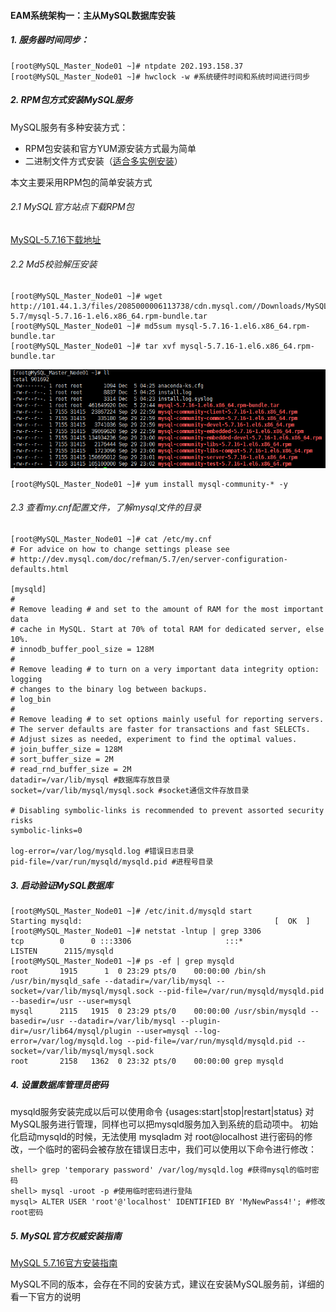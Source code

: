 #### EAM系统架构一：主从MySQL数据库安装

##### 1. 服务器时间同步：

```language
[root@MySQL_Master_Node01 ~]# ntpdate 202.193.158.37
[root@MySQL_Master_Node01 ~]# hwclock -w #系统硬件时间和系统时间进行同步
```

##### 2. RPM包方式安装MySQL服务

MySQL服务有多种安装方式：
* RPM包安装和官方YUM源安装方式最为简单
* 二进制文件方式安装（[适合多实例安装](http://www.jianshu.com/p/f7fbcb6909ef)）

本文主要采用RPM包的简单安装方式

###### 2.1 MySQL官方站点下载RPM包
[MySQL-5.7.16下载地址](http://101.44.1.3/files/2085000006113738/cdn.mysql.com//Downloads/MySQL-5.7/mysql-5.7.16-1.el6.x86_64.rpm-bundle.tar)

###### 2.2 Md5校验解压安装
```language
[root@MySQL_Master_Node01 ~]# wget http://101.44.1.3/files/2085000006113738/cdn.mysql.com//Downloads/MySQL-5.7/mysql-5.7.16-1.el6.x86_64.rpm-bundle.tar
[root@MySQL_Master_Node01 ~]# md5sum mysql-5.7.16-1.el6.x86_64.rpm-bundle.tar
[root@MySQL_Master_Node01 ~]# tar xvf mysql-5.7.16-1.el6.x86_64.rpm-bundle.tar
```
![2.2 MySQL校验安装.PNG](https://github.com/subailiushang/EAM-system-infrastructure/blob/master/Pictures/2.2MySQL%E6%A0%A1%E9%AA%8C%E5%AE%89%E8%A3%85.PNG)
```language
[root@MySQL_Master_Node01 ~]# yum install mysql-community-* -y
```
###### 2.3 查看my.cnf配置文件，了解mysql文件的目录
```language
[root@MySQL_Master_Node01 ~]# cat /etc/my.cnf
# For advice on how to change settings please see
# http://dev.mysql.com/doc/refman/5.7/en/server-configuration-defaults.html

[mysqld]
#
# Remove leading # and set to the amount of RAM for the most important data
# cache in MySQL. Start at 70% of total RAM for dedicated server, else 10%.
# innodb_buffer_pool_size = 128M
#
# Remove leading # to turn on a very important data integrity option: logging
# changes to the binary log between backups.
# log_bin
#
# Remove leading # to set options mainly useful for reporting servers.
# The server defaults are faster for transactions and fast SELECTs.
# Adjust sizes as needed, experiment to find the optimal values.
# join_buffer_size = 128M
# sort_buffer_size = 2M
# read_rnd_buffer_size = 2M
datadir=/var/lib/mysql #数据库存放目录
socket=/var/lib/mysql/mysql.sock #socket通信文件存放目录

# Disabling symbolic-links is recommended to prevent assorted security risks
symbolic-links=0

log-error=/var/log/mysqld.log #错误日志目录
pid-file=/var/run/mysqld/mysqld.pid #进程号目录
```

##### 3. 启动验证MySQL数据库

```language
[root@MySQL_Master_Node01 ~]# /etc/init.d/mysqld start
Starting mysqld:                                           [  OK  ]
[root@MySQL_Master_Node01 ~]# netstat -lntup | grep 3306
tcp        0      0 :::3306                     :::*                        LISTEN      2115/mysqld
[root@MySQL_Master_Node01 ~]# ps -ef | grep mysqld
root       1915      1  0 23:29 pts/0    00:00:00 /bin/sh /usr/bin/mysqld_safe --datadir=/var/lib/mysql --socket=/var/lib/mysql/mysql.sock --pid-file=/var/run/mysqld/mysqld.pid --basedir=/usr --user=mysql
mysql      2115   1915  0 23:29 pts/0    00:00:00 /usr/sbin/mysqld --basedir=/usr --datadir=/var/lib/mysql --plugin-dir=/usr/lib64/mysql/plugin --user=mysql --log-error=/var/log/mysqld.log --pid-file=/var/run/mysqld/mysqld.pid --socket=/var/lib/mysql/mysql.sock
root       2158   1362  0 23:32 pts/0    00:00:00 grep mysqld
```

##### 4. 设置数据库管理员密码

mysqld服务安装完成以后可以使用命令 {usages:start|stop|restart|status} 对MySQL服务进行管理，同样也可以把mysqld服务加入到系统的启动项中。
初始化启动mysqld的时候，无法使用 mysqladm 对 root@localhost 进行密码的修改，一个临时的密码会被存放在错误日志中，我们可以使用以下命令进行修改：

```
shell> grep 'temporary password' /var/log/mysqld.log #获得mysql的临时密码
shell> mysql -uroot -p #使用临时密码进行登陆
mysql> ALTER USER 'root'@'localhost' IDENTIFIED BY 'MyNewPass4!'; #修改root密码
```

##### 5. MySQL官方权威安装指南

[MySQL 5.7.16官方安装指南](http://dev.mysql.com/doc/refman/5.7/en/linux-installation-rpm.html)

MySQL不同的版本，会存在不同的安装方式，建议在安装MySQL服务前，详细的看一下官方的说明
